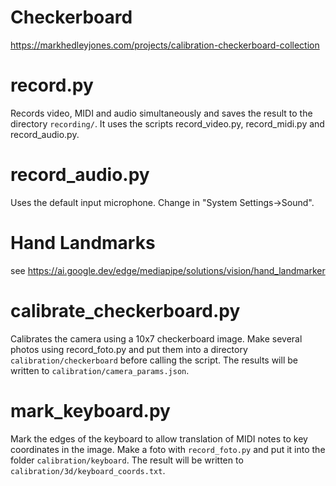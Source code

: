 # Checkerboard

https://markhedleyjones.com/projects/calibration-checkerboard-collection


# record.py

Records video, MIDI and audio simultaneously and saves the result to the directory `recording/`. It uses the scripts record_video.py, record_midi.py and record_audio.py.


# record_audio.py

Uses the default input microphone. Change in "System Settings->Sound". 


# Hand Landmarks
see https://ai.google.dev/edge/mediapipe/solutions/vision/hand_landmarker


# calibrate_checkerboard.py

Calibrates the camera using a 10x7 checkerboard image. Make several photos using record_foto.py and put them into a directory `calibration/checkerboard` before calling the script. The results will be written to `calibration/camera_params.json`. 


# mark_keyboard.py

Mark the edges of the keyboard to allow translation of MIDI notes to key coordinates in the image. Make a foto with `record_foto.py` and put it into the folder `calibration/keyboard`. The result will be written to `calibration/3d/keyboard_coords.txt`.



